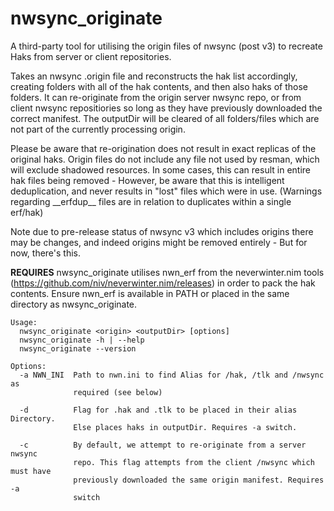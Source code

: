 # nwsync_originate
A third-party tool for utilising the origin files of nwsync (post v3) to recreate Haks from server or client repositories.

Takes an nwsync .origin file and reconstructs the hak list accordingly, creating folders with all of the hak contents, and then also haks of those folders. It can re-originate from the origin server nwsync repo, or from client nwsync repositiories so long as they have previously downloaded the correct manifest. The outputDir will be cleared of all folders/files which are not part of the currently processing origin.

Please be aware that re-origination does not result in exact replicas of the original haks. Origin files do not include any file not used by resman, which will exclude shadowed resources. In some cases, this can result in entire hak files being removed - However, be aware that this is intelligent deduplication, and never results in "lost" files which were in use. (Warnings regarding \_\_erfdup\_\_ files are in relation to duplicates within a single erf/hak)

Note due to pre-release status of nwsync v3 which includes origins there may be changes, and indeed origins might be removed entirely - But for now, there's this.

**REQUIRES**
nwsync_originate utilises nwn_erf from the neverwinter.nim tools (https://github.com/niv/neverwinter.nim/releases) in order to pack the hak contents. Ensure nwn_erf is available in PATH or placed in the same directory as nwsync_originate.

```
Usage:
  nwsync_originate <origin> <outputDir> [options]
  nwsync_originate -h | --help
  nwsync_originate --version

Options:
  -a NWN_INI  Path to nwn.ini to find Alias for /hak, /tlk and /nwsync as
              required (see below)

  -d          Flag for .hak and .tlk to be placed in their alias Directory.
              Else places haks in outputDir. Requires -a switch.

  -c          By default, we attempt to re-originate from a server nwsync
              repo. This flag attempts from the client /nwsync which must have
              previously downloaded the same origin manifest. Requires -a
              switch
```
